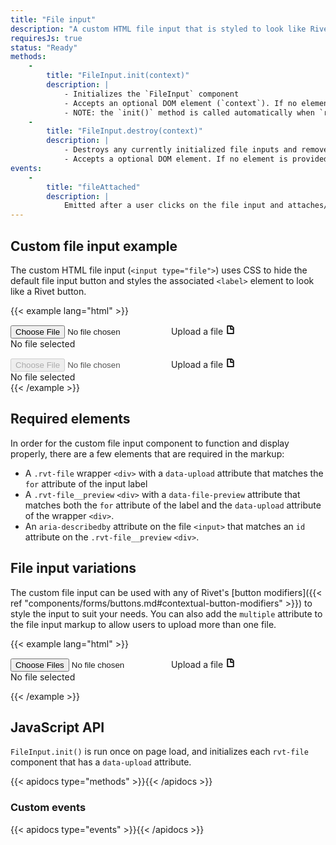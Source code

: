 ```yaml
---
title: "File input"
description: "A custom HTML file input that is styled to look like Rivet buttons"
requiresJs: true
status: "Ready"
methods:
    -
        title: "FileInput.init(context)"
        description: |
            - Initializes the `FileInput` component
            - Accepts an optional DOM element (`context`). If no element is provided in the argument it defaults to the `document` element.
            - NOTE: the `init()` method is called automatically when `rivet.js` is loaded.
    -
        title: "FileInput.destroy(context)"
        description: |
            - Destroys any currently initialized file inputs and removes their event listeners.
            - Accepts a optional DOM element. If no element is provided in the argument it defaults to the `document` element. **NOTE**: the optional `context` argument only needs to be passed into `.destroy()` if a DOM element was passed into the `.init()` method. If so, it must be the DOM element that was passed into `.init()` when the `FileInput` was initialized.
events:
    -
        title: "fileAttached"
        description: |
            Emitted after a user clicks on the file input and attaches/uploads a file.
---
```

## Custom file input example
The custom HTML file input (`<input type="file">`) uses CSS to hide the default file input button and styles the associated `<label>` element to look like a Rivet button.

{{< example lang="html" >}}<div class="rvt-file" data-upload="my-file-input">
    <input type="file" id="my-file-input" aria-describedby="file-description">
    <label for="my-file-input" class="rvt-button">
        <span>Upload a file</span>
        <svg role="img" alt="" xmlns="http://www.w3.org/2000/svg" width="16" height="16" viewBox="0 0 16 16">
            <path fill="currentColor" d="M10.41,1H3.5A1.3,1.3,0,0,0,2.2,2.3V13.7A1.3,1.3,0,0,0,3.5,15h9a1.3,1.3,0,0,0,1.3-1.3V4.39ZM11.8,5.21V6H9.25V3h.34ZM4.2,13V3h3V6.75A1.25,1.25,0,0,0,8.5,8h3.3v5Z"/>
        </svg>
    </label>
    <div class="rvt-file__preview" data-file-preview="my-file-input" id="file-description">
        No file selected
    </div>
</div>

<div class="rvt-file rvt-m-top-sm" data-upload="my-file-input">
    <input type="file" id="my-file-input" aria-describedby="file-description" disabled>
    <label for="my-file-input" class="rvt-button">
        <span>Upload a file</span>
        <svg role="img" alt="" xmlns="http://www.w3.org/2000/svg" width="16" height="16" viewBox="0 0 16 16">
            <path fill="currentColor" d="M10.41,1H3.5A1.3,1.3,0,0,0,2.2,2.3V13.7A1.3,1.3,0,0,0,3.5,15h9a1.3,1.3,0,0,0,1.3-1.3V4.39ZM11.8,5.21V6H9.25V3h.34ZM4.2,13V3h3V6.75A1.25,1.25,0,0,0,8.5,8h3.3v5Z"/>
        </svg>
    </label>
    <div class="rvt-file__preview" data-file-preview="my-file-input" id="file-description">
        No file selected
    </div>
</div>
{{< /example >}}

## Required elements
In order for the custom file input component to function and display properly, there are a few elements that are required in the markup:

- A `.rvt-file` wrapper `<div>` with a `data-upload` attribute that matches the `for` attribute of the input label
- A `.rvt-file__preview` `<div>` with a `data-file-preview` attribute that matches both the `for` attribute of the label and the `data-upload` attribute of the wrapper `<div>`.
- An `aria-describedby` attribute on the file `<input>` that matches an `id` attribute on the `.rvt-file__preview` `<div>`.

## File input variations
The custom file input can be used with any of Rivet's [button modifiers]({{< ref "components/forms/buttons.md#contextual-button-modifiers" >}}) to style the input to suit your needs. You can also add the `multiple` attribute to the file input markup to allow users to upload more than one file.

{{< example lang="html" >}}<div class="rvt-file" data-upload="my-file-input-two">
    <input type="file" id="my-file-input-two" aria-describedby="file-descrirption-two" multiple>
    <label for="my-file-input-two" class="rvt-button rvt-button--secondary">
        <span>Upload a file</span>
        <svg role="img" alt="" xmlns="http://www.w3.org/2000/svg" width="16" height="16" viewBox="0 0 16 16">
            <path fill="currentColor" d="M10.41,1H3.5A1.3,1.3,0,0,0,2.2,2.3V13.7A1.3,1.3,0,0,0,3.5,15h9a1.3,1.3,0,0,0,1.3-1.3V4.39ZM11.8,5.21V6H9.25V3h.34ZM4.2,13V3h3V6.75A1.25,1.25,0,0,0,8.5,8h3.3v5Z"/>
        </svg>
    </label>
    <div class="rvt-file__preview" data-file-preview="my-file-input-two" id="file-descrirption-two">
        No file selected
    </div>
</div>
{{< /example >}}

## JavaScript API
`FileInput.init()` is run once on page load, and initializes each `rvt-file` component that has a `data-upload` attribute.

{{< apidocs type="methods" >}}{{< /apidocs >}}

### Custom events

{{< apidocs type="events" >}}{{< /apidocs >}}